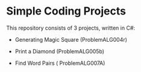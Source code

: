 <h1>Simple Coding Projects</h1>

<p>This repository consists of 3 projects, written in C#:</p>

* Generating Magic Square (ProblemALG004r)
- Print a Diamond (ProblemALG005b)
+ Find Word Pairs ( ProblemALG007A)
